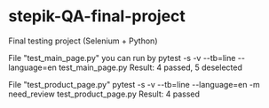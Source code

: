 # stepik-QA-final-project
Final testing project (Selenium + Python)

File "test_main_page.py" you can run by pytest -s -v --tb=line --language=en  test_main_page.py
Result: 4 passed, 5 deselected

File "test_product_page.py" pytest -s -v --tb=line --language=en -m need_review test_product_page.py
Result: 4 passed
